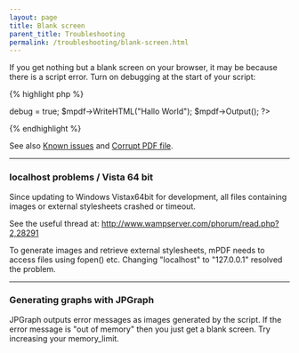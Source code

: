 ```yaml
---
layout: page
title: Blank screen
parent_title: Troubleshooting
permalink: /troubleshooting/blank-screen.html
---
```


<div id="bpmbook" class="bpmbook" style="direction:ltr;">
<div class="topic_user_field">
<div id="U0">
<p>If you get nothing but a blank screen on your browser, it may be because there is a script error. Turn on debugging at the start of your script:</p>

{% highlight php %}
<?php

<?php

include("../mpdf.php");

$mpdf=new mPDF();

$mpdf->debug = true;

$mpdf->WriteHTML("Hallo World");

$mpdf->Output();

?>
{% endhighlight %}

<p>See also <a href="/troubleshooting/known-issues.html">Known issues</a> and <a href="/troubleshooting/corrupt-pdf-file.html">Corrupt PDF file</a>.</p>
<hr />
<h3>localhost problems / Vista 64 bit</h3>
<p>Since updating to Windows Vistax64bit for development, all files containing images or external stylesheets crashed or timeout.</p>
<p>See the useful thread at: <a href="http://www.wampserver.com/phorum/read.php?2,28291" target="_blank">http://www.wampserver.com/phorum/read.php?2,28291</a></p>
<p>To generate images and retrieve external stylesheets, mPDF needs to access files using fopen() etc. Changing "localhost" to "127.0.0.1" resolved the problem.</p>
<hr />
<h3>Generating graphs with JPGraph</h3>
<p>JPGraph outputs error messages as images generated by the script. If the error message is "out of memory" then you just get a blank screen. Try increasing your memory_limit.</p>
</div>
</div>

